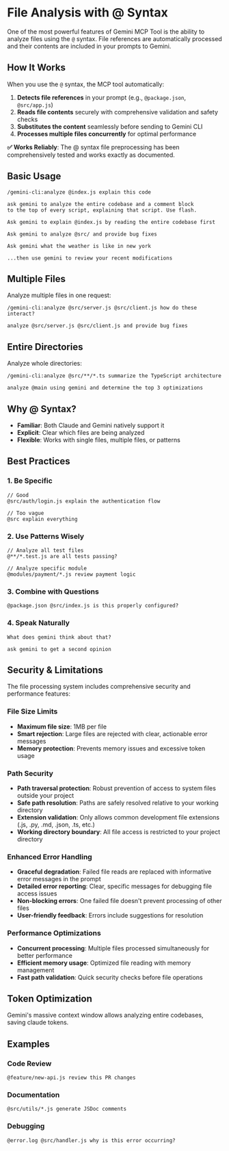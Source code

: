 # File Analysis with @ Syntax

One of the most powerful features of Gemini MCP Tool is the ability to analyze files using the `@` syntax. File references are automatically processed and their contents are included in your prompts to Gemini.

## How It Works

When you use the `@` syntax, the MCP tool automatically:
1. **Detects file references** in your prompt (e.g., `@package.json`, `@src/app.js`)
2. **Reads file contents** securely with comprehensive validation and safety checks
3. **Substitutes the content** seamlessly before sending to Gemini CLI
4. **Processes multiple files concurrently** for optimal performance

**✅ Works Reliably**: The @ syntax file preprocessing has been comprehensively tested and works exactly as documented.

## Basic Usage

```
/gemini-cli:analyze @index.js explain this code
```
```
ask gemini to analyze the entire codebase and a comment block 
to the top of every script, explaining that script. Use flash.
```
```
Ask gemini to explain @index.js by reading the entire codebase first
```
```
Ask gemini to analyze @src/ and provide bug fixes
```
```
Ask gemini what the weather is like in new york
```
```
...then use gemini to review your recent modifications
```
## Multiple Files

Analyze multiple files in one request:
```
/gemini-cli:analyze @src/server.js @src/client.js how do these interact?
```
```
analyze @src/server.js @src/client.js and provide bug fixes
```

## Entire Directories

Analyze whole directories:
```
/gemini-cli:analyze @src/**/*.ts summarize the TypeScript architecture
```
```
analyze @main using gemini and determine the top 3 optimizations
```

## Why @ Syntax?

- **Familiar**: Both Claude and Gemini natively support it
- **Explicit**: Clear which files are being analyzed
- **Flexible**: Works with single files, multiple files, or patterns

## Best Practices

### 1. Be Specific
```
// Good
@src/auth/login.js explain the authentication flow

// Too vague
@src explain everything
```

### 2. Use Patterns Wisely
```
// Analyze all test files
@**/*.test.js are all tests passing?

// Analyze specific module
@modules/payment/*.js review payment logic
```

### 3. Combine with Questions
```
@package.json @src/index.js is this properly configured?
```

### 4. Speak Naturally
```
What does gemini think about that?
```
```
ask gemini to get a second opinion
```

## Security & Limitations

The file processing system includes comprehensive security and performance features:

### File Size Limits
- **Maximum file size**: 1MB per file
- **Smart rejection**: Large files are rejected with clear, actionable error messages
- **Memory protection**: Prevents memory issues and excessive token usage

### Path Security
- **Path traversal protection**: Robust prevention of access to system files outside your project
- **Safe path resolution**: Paths are safely resolved relative to your working directory
- **Extension validation**: Only allows common development file extensions (.js, .py, .md, .json, .ts, etc.)
- **Working directory boundary**: All file access is restricted to your project directory

### Enhanced Error Handling
- **Graceful degradation**: Failed file reads are replaced with informative error messages in the prompt
- **Detailed error reporting**: Clear, specific messages for debugging file access issues
- **Non-blocking errors**: One failed file doesn't prevent processing of other files
- **User-friendly feedback**: Errors include suggestions for resolution

### Performance Optimizations
- **Concurrent processing**: Multiple files processed simultaneously for better performance
- **Efficient memory usage**: Optimized file reading with memory management
- **Fast path validation**: Quick security checks before file operations

## Token Optimization

Gemini's massive context window allows analyzing entire codebases, saving claude tokens.

## Examples

### Code Review
```
@feature/new-api.js review this PR changes
```

### Documentation
```
@src/utils/*.js generate JSDoc comments
```

### Debugging
```
@error.log @src/handler.js why is this error occurring?
```